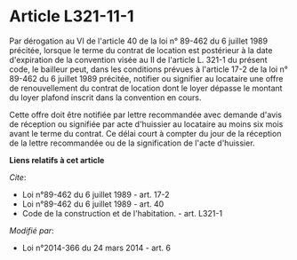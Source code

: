 # Article L321-11-1

Par dérogation au VI de l'article 40 de la loi n° 89-462 du 6 juillet 1989 précitée, lorsque le terme du contrat de location
est postérieur à la date d'expiration de la convention visée au II de l'article L. 321-1 du présent code, le bailleur peut,
dans les conditions prévues à l'article 17-2 de la loi n° 89-462 du 6 juillet 1989 précitée, notifier ou signifier au
locataire une offre de renouvellement du contrat de location dont le loyer dépasse le montant du loyer plafond inscrit dans
la convention en cours. 

Cette offre doit être notifiée par lettre recommandée avec demande d'avis de réception ou signifiée par acte d'huissier au
locataire au moins six mois avant le terme du contrat. Ce délai court à compter du jour de la réception de la lettre
recommandée ou de la signification de l'acte d'huissier.

**Liens relatifs à cet article**

_Cite_:

  - Loi n°89-462 du 6 juillet 1989 - art. 17-2
  - Loi n°89-462 du 6 juillet 1989 - art. 40
  - Code de la construction et de l'habitation. - art. L321-1

_Modifié par_:

  - Loi n°2014-366 du 24 mars 2014 - art. 6
